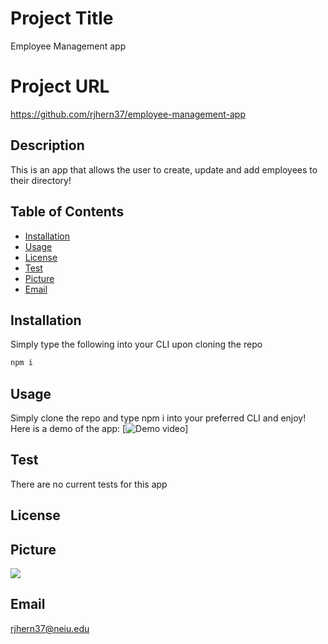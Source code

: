 
# Project Title 
Employee Management app


# Project URL
https://github.com/rjhern37/employee-management-app

## Description 
This is an app that allows the user to create, update and add employees to their directory!

## Table of Contents
* [Installation](#installation)
* [Usage](#usage)
* [License](#license)
* [Test](#test)
* [Picture](#picture)
* [Email](#email)


## Installation
Simply type the following into your CLI upon cloning the repo

```sh
npm i
```


## Usage
Simply clone the repo and type npm i into your preferred CLI and enjoy! Here is a demo of the app:
[![Demo video](https://player.vimeo.com/video/439812223)]


## Test
There are no current tests for this app

## License


## Picture
<img src="https://avatars1.githubusercontent.com/u/59975055?v=4"/>

## Email
rjhern37@neiu.edu
